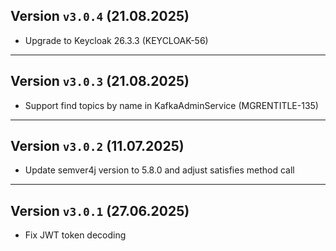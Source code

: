 ## Version `v3.0.4` (21.08.2025)
* Upgrade to Keycloak 26.3.3 (KEYCLOAK-56)

---

## Version `v3.0.3` (21.08.2025)
* Support find topics by name in KafkaAdminService (MGRENTITLE-135)

---

## Version `v3.0.2` (11.07.2025)
* Update semver4j version to 5.8.0 and adjust satisfies method call

---

## Version `v3.0.1` (27.06.2025)
* Fix JWT token decoding
